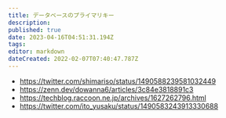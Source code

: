```yaml
---
title: データベースのプライマリキー
description: 
published: true
date: 2023-04-16T04:51:31.194Z
tags: 
editor: markdown
dateCreated: 2022-02-07T07:40:47.787Z
---
```


- <https://twitter.com/shimariso/status/1490588239581032449>
- <https://zenn.dev/dowanna6/articles/3c84e3818891c3>
- <https://techblog.raccoon.ne.jp/archives/1627262796.html>
- <https://twitter.com/ito_yusaku/status/1490583243913330688>
